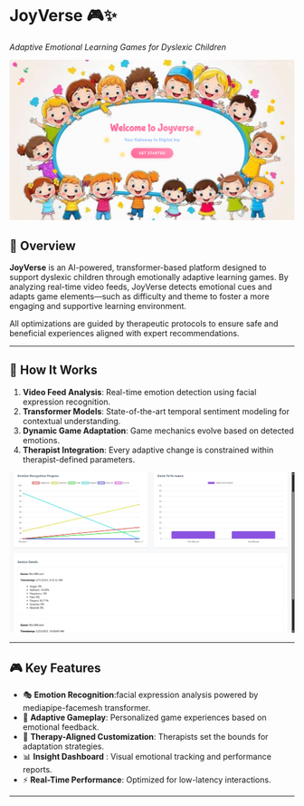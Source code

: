 # JoyVerse 🎮✨  
*Adaptive Emotional Learning Games for Dyslexic Children*

![Project Banner](./model/Screenshot%202025-05-26%20182540.png)

## 🌟 Overview

**JoyVerse** is an AI-powered, transformer-based platform designed to support dyslexic children through emotionally adaptive learning games. By analyzing real-time video feeds, JoyVerse detects emotional cues and adapts game elements—such as difficulty and theme to foster a more engaging and supportive learning environment.

All optimizations are guided by therapeutic protocols to ensure safe and beneficial experiences aligned with expert recommendations.

---

## 🧠 How It Works

1. **Video Feed Analysis**: Real-time emotion detection using facial expression recognition.
2. **Transformer Models**: State-of-the-art temporal sentiment modeling for contextual understanding.
3. **Dynamic Game Adaptation**: Game mechanics evolve based on detected emotions.
4. **Therapist Integration**: Every adaptive change is constrained within therapist-defined parameters.

![Therepist page](./model/Screenshot%202025-05-26%20184247.png)

---

## 🎮 Key Features

- 🎭 **Emotion Recognition**:facial expression analysis powered by mediapipe-facemesh transformer.
- 🧩 **Adaptive Gameplay**: Personalized game experiences based on emotional feedback.
- 🧠 **Therapy-Aligned Customization**: Therapists set the bounds for adaptation strategies.
- 📊 **Insight Dashboard** : Visual emotional tracking and performance reports.
- ⚡ **Real-Time Performance**: Optimized for low-latency interactions.

---